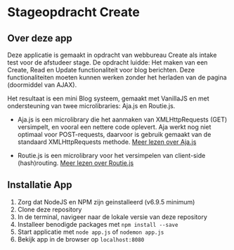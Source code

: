 # Stageopdracht Create

## Over deze app

Deze applicatie is gemaakt in opdracht van webbureau Create als intake test voor de afstudeer stage. De opdracht luidde:
Het maken van een Create, Read en Update functionaliteit voor blog berichten. Deze functionaliteiten moeten kunnen werken zonder het herladen van de pagina (doormiddel van AJAX).

Het resultaat is een mini Blog systeem, gemaakt met VanillaJS en met ondersteuning van twee microlibraries: Aja.js en Routie.js.

* Aja.js is een microlibrary die het aanmaken van XMLHttpRequests (GET) versimpelt, en vooral een nettere code oplevert. Aja werkt nog niet optimaal voor POST-requests, daarvoor is gebruik gemaakt van de standaard XMLHttpRequests methode.
[Meer lezen over Aja.js](http://krampstudio.com/aja.js/ "Aja.js")

* Routie.js is een microlibrary voor het versimpelen van client-side (hash)routing.
[Meer lezen over Routie.js](http://projects.jga.me/routie/ "Routie.js")

## Installatie App
1. Zorg dat NodeJS en NPM zijn  geinstalleerd (v6.9.5 minimum)
2. Clone deze repository
3. In de terminal, navigeer naar de lokale versie van deze repository
4. Installeer benodigde packages met ```npm install --save```
5. Start applicatie met ```node app.js``` of ```nodemon app.js```
6. Bekijk app in de browser op ```localhost:8080```
